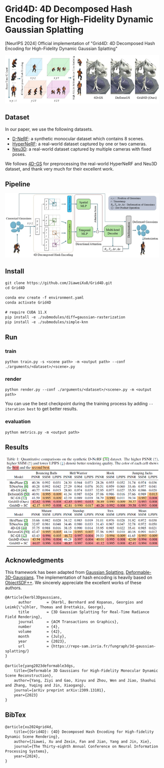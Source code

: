 # Grid4D: 4D Decomposed Hash Encoding for High-Fidelity Dynamic Gaussian Splatting
[NeurIPS 2024] Official implementation of "Grid4D: 4D Decomposed Hash Encoding for High-Fidelity Dynamic Gaussian Splatting"

![](./assets/overview.jpg)

## Dataset

In our paper, we use the following datasets.

+ [D-NeRF](https://www.albertpumarola.com/research/D-NeRF/index.html): a synthetic monocular dataset which contains 8 scenes.
+ [HyperNeRF](https://hypernerf.github.io): a real-world dataset captured by one or two cameras.
+ [Neu3D](https://neural-3d-video.github.io/): a real-world dataset captured by multiple cameras with fixed poses.

We follows [4D-GS](https://guanjunwu.github.io/4dgs/) for preprocessing the real-world HyperNeRF and Neu3D dataset, and thank very much for their excellent work.

## Pipeline

![](./assets/pipeline.jpg)

## Install

```shell
git clone https://github.com/JiaweiXu8/Grid4D.git
cd Grid4D

conda env create -f environment.yaml
conda activate Grid4D

# require CUDA 11.X
pip install -e ./submodules/diff=gaussian-rasterization
pip install -e ./submodules/simple-knn
```

## Run

### train

```shell
python train.py -s <scene path> -m <output path> --conf ./arguments/<dataset>/<scene>.py
```

### render

```shell
python render.py --conf ./arguments/<dataset>/<scene>.py -m <output path>
```
You can use the best checkpoint during the training process by adding ```--iteration best``` to get better results.

### evaluation

```shell
python metrics.py -m <output path>
```

## Results

![](./assets/dnerf-result.png)

## Acknowledgments

This framework has been adapted from [Gaussian Splatting](https://repo-sam.inria.fr/fungraph/3d-gaussian-splatting/), [Deformable-3D-Gaussians](https://github.com/ingra14m/Deformable-3D-Gaussians). The implementation of hash encoding is heavily based on [ObjectSDF++](https://github.com/QianyiWu/objectsdf_plus/tree/main). We sincerely appreciate the excellent works of these authors.

```
@Article{kerbl3Dgaussians,
      author       = {Kerbl, Bernhard and Kopanas, Georgios and Leimk{\"u}hler, Thomas and Drettakis, George},
      title        = {3D Gaussian Splatting for Real-Time Radiance Field Rendering},
      journal      = {ACM Transactions on Graphics},
      number       = {4},
      volume       = {42},
      month        = {July},
      year         = {2023},
      url          = {https://repo-sam.inria.fr/fungraph/3d-gaussian-splatting/}
}

@article{yang2023deformable3dgs,
    title={Deformable 3D Gaussians for High-Fidelity Monocular Dynamic Scene Reconstruction},
    author={Yang, Ziyi and Gao, Xinyu and Zhou, Wen and Jiao, Shaohui and Zhang, Yuqing and Jin, Xiaogang},
    journal={arXiv preprint arXiv:2309.13101},
    year={2023}
}
```

## BibTex

```
@article{xu2024grid4d,
    title={{Grid4D}: {4D} Decomposed Hash Encoding for High-fidelity Dynamic Scene Rendering},
    author={Jiawei, Xu and Zexin, Fan and Jian, Yang and Jin, Xie},
    journal={The Thirty-eighth Annual Conference on Neural Information Processing Systems},
    year={2024},
}
```

